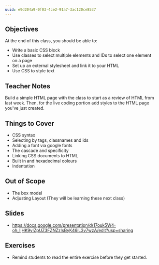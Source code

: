 ```yaml
---
uuid: e9d204a9-0f03-4ce2-91a7-3ac120ce8537
---
```


## Objectives

At the end of this class, you should be able to:
- Write a basic CSS block
- Use classes to select multiple elements and IDs to select one element on a page
- Set up an external stylesheet and link it to your HTML
- Use CSS to style text

## Teacher Notes

Build a simple HTML page with the class to start as a review of HTML from last week.
Then, for the live coding portion add styles to the HTML page you've just created.

## Things to Cover

- CSS syntax
- Selecting by tags, classnames and ids
- Adding a font via google fonts
- The cascade and specificity
- Linking CSS documents to HTML
- Built in and hexadecimal colours
- Indentation

## Out of Scope
- The box model
- Adjusting Layout
(They will be learning these next class)


## Slides

- https://docs.google.com/presentation/d/17ouk5W4-oh_IjHK9vIZpUZ3FZNZzIsByK46iL3v7wzA/edit?usp=sharing


## Exercises

- Remind students to read the entire exercise before they get started.
